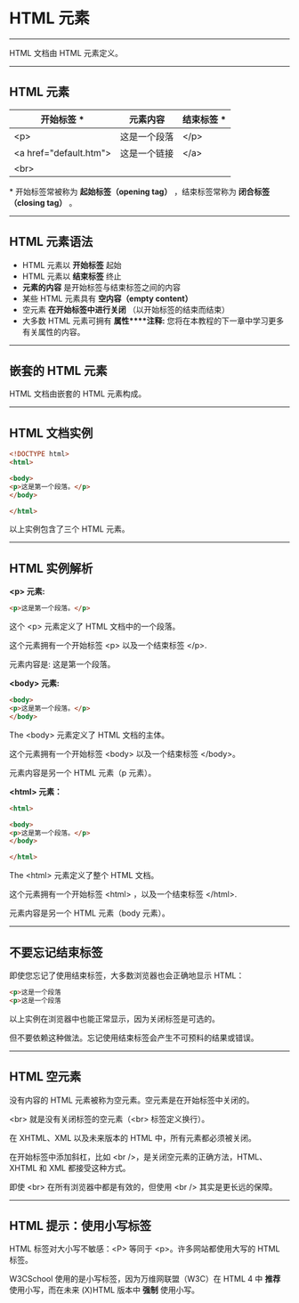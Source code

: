 # HTML 元素

--------

HTML 文档由 HTML 元素定义。

--------

## HTML 元素

| 开始标签 * | 元素内容 | 结束标签 * |
| ---- | ---- | ---- |
| &lt;p&gt; | 这是一个段落 | &lt;/p&gt; |
| &lt;a href="default.htm"&gt; | 这是一个链接 | &lt;/a&gt; |
| &lt;br&gt; | &nbsp; | &nbsp; |

\* 开始标签常被称为 **起始标签（opening tag）** ，结束标签常称为 **闭合标签（closing tag）** 。

--------

## HTML 元素语法

 * HTML 元素以 **开始标签** 起始
 * HTML 元素以 **结束标签** 终止
 * **元素的内容** 是开始标签与结束标签之间的内容
 * 某些 HTML 元素具有 **空内容（empty content）**
 * 空元素 **在开始标签中进行关闭** （以开始标签的结束而结束）
 * 大多数 HTML 元素可拥有 **属性****注释:**  您将在本教程的下一章中学习更多有关属性的内容。

--------

## 嵌套的 HTML 元素

HTML 文档由嵌套的 HTML 元素构成。

--------

## HTML 文档实例

```HTML
<!DOCTYPE html>
<html>

<body>
<p>这是第一个段落。</p>
</body>

</html>
```

以上实例包含了三个 HTML 元素。

--------

## HTML 实例解析

**&lt;p&gt; 元素:**

```HTML
<p>这是第一个段落。</p>
```

这个 &lt;p&gt; 元素定义了 HTML 文档中的一个段落。

这个元素拥有一个开始标签 &lt;p&gt; 以及一个结束标签 &lt;/p&gt;.

元素内容是: 这是第一个段落。

**&lt;body&gt; 元素:**

```HTML
<body>
<p>这是第一个段落。</p>
</body>
```

The &lt;body&gt; 元素定义了 HTML 文档的主体。

这个元素拥有一个开始标签 &lt;body&gt; 以及一个结束标签 &lt;/body&gt;。

元素内容是另一个 HTML 元素（p 元素）。

**&lt;html&gt; 元素：**

```HTML
<html>

<body>
<p>这是第一个段落。</p>
</body>

</html>
```

The &lt;html&gt; 元素定义了整个 HTML 文档。

这个元素拥有一个开始标签 &lt;html&gt; ，以及一个结束标签 &lt;/html&gt;.

元素内容是另一个 HTML 元素（body 元素）。

--------

## 不要忘记结束标签

即使您忘记了使用结束标签，大多数浏览器也会正确地显示 HTML：

```HTML
<p>这是一个段落
<p>这是一个段落
```

以上实例在浏览器中也能正常显示，因为关闭标签是可选的。

但不要依赖这种做法。忘记使用结束标签会产生不可预料的结果或错误。

--------

## HTML 空元素

没有内容的 HTML 元素被称为空元素。空元素是在开始标签中关闭的。

&lt;br&gt; 就是没有关闭标签的空元素（&lt;br&gt; 标签定义换行）。

在 XHTML、XML 以及未来版本的 HTML 中，所有元素都必须被关闭。

在开始标签中添加斜杠，比如 &lt;br /&gt;，是关闭空元素的正确方法，HTML、XHTML 和 XML 都接受这种方式。

即使 &lt;br&gt; 在所有浏览器中都是有效的，但使用 &lt;br /&gt; 其实是更长远的保障。

--------

## HTML 提示：使用小写标签

HTML 标签对大小写不敏感：&lt;P&gt; 等同于 &lt;p&gt;。许多网站都使用大写的 HTML 标签。

W3CSchool 使用的是小写标签，因为万维网联盟（W3C）在 HTML 4 中 **推荐** 使用小写，而在未来 (X)HTML 版本中 **强制** 使用小写。
